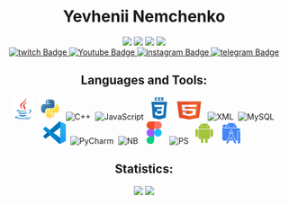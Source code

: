 <h1 align="center">   Yevhenii Nemchenko</h1>   <div id="header" align="center">


 
 <div>
  <img src="https://media.tenor.com/wzx-__J8hr4AAAAj/minecraft-arara.gif" width="120"/>
  <img src="https://media.tenor.com/6_-TOVInJfgAAAAi/passaros.gif" width="120"/>
  <img src="https://media.tenor.com/TCPH2lqNOlIAAAAi/jeremy.gif" width="120"/>
  <img src="https://media.tenor.com/uHlkZ5Z-lq0AAAAi/minecraft-blue.gif" width="120"/>
 </div>
 
<div id="badges">
    <a href="https://twitch.tv/doomwalkergame">
      <img src="https://img.shields.io/badge/twitch-purple?style=for-the-badge&logo=twitch&logoColor=white" alt="twitch Badge"/>
    </a>
    <a href="https://youtube.com/@d69m">
      <img src="https://img.shields.io/badge/YouTube-red?style=for-the-badge&logo=youtube&logoColor=white" alt="Youtube Badge"/>
    </a>
    <a href="https://instagram.com/doom.inst105">
      <img src="https://img.shields.io/badge/instagram-fuchsia?style=for-the-badge&logo=instagram&logoColor=white" alt="instagram Badge"/>
    </a>
    <a href="https://t.me/doominst">
      <img src="https://img.shields.io/badge/telegram-blue?style=for-the-badge&logo=telegram&logoColor=white" alt="telegram Badge"/>
    </a>
</div>



 
<h2 width="40" height="40">Languages and Tools:</h2>
<div>
    <img src="https://github.com/devicons/devicon/blob/master/icons/java/java-original.svg" title="Java" alt="Java" width="40" height="40"/>&nbsp;
    <img src="https://github.com/devicons/devicon/blob/master/icons/python/python-original.svg" title="Python"  alt="Python" width="40" height="40"/>&nbsp;
    <img src="https://upload.wikimedia.org/wikipedia/commons/thumb/1/18/ISO_C%2B%2B_Logo.svg/1822px-ISO_C%2B%2B_Logo.svg.png" title="C++"  alt="C++" width="30" height="35"/>&nbsp;
    <img src="https://i0.wp.com/theicom.org/wp-content/uploads/2016/03/js-logo.png?fit=500%2C500&ssl=1&w=640" title="JavaScript" alt="JavaScript" width="40" height="40"/>&nbsp;
    <img src="https://github.com/devicons/devicon/blob/master/icons/css3/css3-plain-wordmark.svg"  title="CSS3" alt="CSS3" width="40" height="40"/>&nbsp;
    <img src="https://github.com/devicons/devicon/blob/master/icons/html5/html5-original.svg" title="HTML5" alt="HTML" width="50" height="33"/>&nbsp;
    <img src="https://i.pinimg.com/originals/0a/28/37/0a283783146fdc9cfecb98c0d4756757.png" title="XML"  alt="XML" width="40" height="40"/>&nbsp;
    <img src="https://styles.redditmedia.com/t5_2qm6k/styles/communityIcon_dhjr6guc03x51.png" title="MySQL"  alt="MySQL" width="40" height="40"/>&nbsp;
    <img src="https://github.com/devicons/devicon/blob/master/icons/vscode/vscode-original.svg" title="VScode"  alt="VScode" width="40" height="40"/>&nbsp;
    <img src="https://upload.wikimedia.org/wikipedia/commons/thumb/1/1d/PyCharm_Icon.svg/1200px-PyCharm_Icon.svg.png" title="PyCharm"  alt="PyCharm" width="40" height="40"/>&nbsp;
    <img src="https://dospace.org/wp-content/uploads/2017/06/netbeans.png" title="NB"  alt="NB" width="40" height="40"/>&nbsp;
    <img src="https://github.com/devicons/devicon/blob/master/icons/figma/figma-original.svg" title="Figma"  alt="Figma" width="40" height="40"/>&nbsp;
    <img src="https://upload.wikimedia.org/wikipedia/commons/thumb/a/af/Adobe_Photoshop_CC_icon.svg/1024px-Adobe_Photoshop_CC_icon.svg.png" title="PS"  alt="PS" width="40" height="40"/>&nbsp;
    <img src="https://github.com/devicons/devicon/blob/master/icons/android/android-plain.svg" title="Android"  alt="Android" width="40" height="40"/>&nbsp;
    <img src="https://github.com/devicons/devicon/blob/master/icons/androidstudio/androidstudio-plain.svg" title="AndroidStudio"  alt="AndroidStudio" width="40" height="40"/>&nbsp;

  </div>
  
<div>
    <h2 width="40" height="40">Statistics:</h2>
</div>

![](http://github-profile-summary-cards.vercel.app/api/cards/stats?username=DOOM097&theme=github_dark)
![](http://github-profile-summary-cards.vercel.app/api/cards/most-commit-language?username=DOOM097&theme=github_dark)
